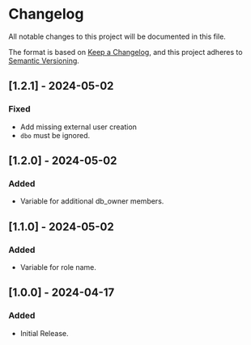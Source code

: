 <!-- markdownlint-disable-file MD024 MD041 -->

# Changelog

All notable changes to this project will be documented in this file.

The format is based on [Keep a Changelog](https://keepachangelog.com/en/1.0.0/),
and this project adheres to [Semantic Versioning](https://semver.org/spec/v2.0.0.html).

## [1.2.1] - 2024-05-02

### Fixed

- Add missing external user creation
- `dbo` must be ignored.

## [1.2.0] - 2024-05-02

### Added

- Variable for additional db_owner members.

## [1.1.0] - 2024-05-02

### Added

- Variable for role name.

## [1.0.0] - 2024-04-17

### Added

- Initial Release.
